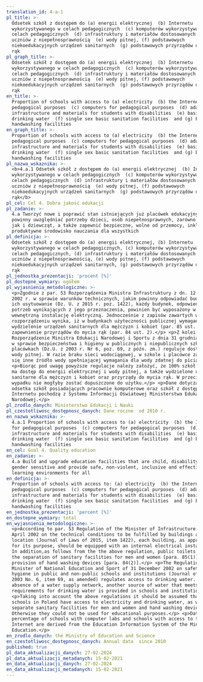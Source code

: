 ```yaml
---
translation_id: 4-a-1
pl_title: >-
  Odsetek szkół z dostępem do (a) energii elektrycznej  (b) Internetu
  wykorzystywanego w celach pedagogicznych  (c) komputerów wykorzystywanych w
  celach pedagogicznych  (d) infrastruktury i materiałów dostosowanych do
  uczniów z niepełnosprawnością  (e) wody pitnej, (f) podstawowych
  niekoedukacyjnych urządzeń sanitarnych  (g) podstawowych przyrządów do mycia
  rąk
pl_graph_title: >-
  Odsetek szkół z dostępem do (a) energii elektrycznej  (b) Internetu
  wykorzystywanego w celach pedagogicznych  (c) komputerów wykorzystywanych w
  celach pedagogicznych  (d) infrastruktury i materiałów dostosowanych do
  uczniów z niepełnosprawnością  (e) wody pitnej, (f) podstawowych
  niekoedukacyjnych urządzeń sanitarnych  (g) podstawowych przyrządów do mycia
  rąk
en_title: >-
  Proportion of schools with access to (a) electricity  (b) the Internet for
  pedagogical purposes  (c) computers for pedagogical purposes  (d) adapted
  infrastructure and materials for students with disabilities  (e) basic
  drinking water  (f) single sex basic sanitation facilities  and (g) basic
  handwashing facilities
en_graph_title: >-
  Proportion of schools with access to (a) electricity  (b) the Internet for
  pedagogical purposes  (c) computers for pedagogical purposes  (d) adapted
  infrastructure and materials for students with disabilities  (e) basic
  drinking water  (f) single sex basic sanitation facilities  and (g) basic
  handwashing facilities
pl_nazwa_wskaznika: >-
  <b>4.a.1 Odsetek szkół z dostępem do (a) energii elektrycznej  (b) Internetu
  wykorzystywanego w celach pedagogicznych  (c) komputerów wykorzystywanych w
  celach pedagogicznych  (d) infrastruktury i materiałów dostosowanych do
  uczniów z niepełnosprawnością  (e) wody pitnej, (f) podstawowych
  niekoedukacyjnych urządzeń sanitarnych  (g) podstawowych przyrządów do mycia
  rąk</b>
pl_cel: Cel 4. Dobra jakość edukacji
pl_zadanie: >-
  4.a Tworzyć nowe i poprawić stan istniejących już placówek edukacyjnych, które
  powinny uwzględniać potrzeby dzieci, osób niepełnosprawnych, zarówno chłopców
  jak i dziewcząt, a także zapewnić bezpieczne, wolne od przemocy, inkluzywne i
  produktywne środowisko nauczania dla wszystkich
pl_definicja: >-
  Odsetek szkół z dostępem do (a) energii elektrycznej, (b) Internetu
  wykorzystywanego w celach pedagogicznych, (c) komputerów wykorzystywanych w
  celach pedagogicznych, (d) infrastruktury i materiałów dostosowanych do
  uczniów z niepełnosprawnością, (e) wody pitnej, (f) podstawowych
  niekoedukacyjnych urządzeń sanitarnych, (g) podstawowych przyrządów do mycia
  rąk
pl_jednostka_prezentacji: 'procent [%]'
pl_dostepne_wymiary: ogółem
pl_wyjasnienia_metodologiczne: >-
  <p>Zgodnie z par. 53 Rozporządzenia Ministra Infrastruktury z dn. 12 kwietnia
  2002 r. w sprawie warunków technicznych, jakim powinny odpowiadać budynki i
  ich usytuowanie (Dz. U. z 2015 r. poz. 1422), każdy budynek, odpowiednio do
  potrzeb wynikających z jego przeznaczenia, powinien być wyposażony w
  wewnętrzną instalację elektryczną. Jednocześnie z zapisów zawartych w
  rozporządzeniu wynika, iż w budynkach użyteczności publicznej wymagane jest
  wydzielenie urządzeń sanitarnych dla mężczyzn i kobiet (par. 85 ust. 1) oraz
  zapewnienie przyrządów do mycia rąk (par. 84 ust. 2).</p> <p>Z kolei
  Rozporządzenie Ministra Edukacji Narodowej i Sportu z dnia 31 grudnia 2002 r.
  w sprawie bezpieczeństwa i higieny w publicznych i niepublicznych szkołach i
  placówkach (Dz.U. z 2003 r. Nr 6, poz. 69, z późn. zm.) reguluje dostęp do
  wody pitnej. W razie braku sieci wodociągowej, w szkole i placówce zapewnia
  się inne źródło wody spełniającej wymagania dla wody zdatnej do picia.</p>
  <p>Biorąc pod uwagę powyższe regulacje należy założyć, że 100% szkół w Polsce
  ma dostęp do energii elektrycznej i wody pitnej, a także wydzielone urządzenia
  sanitarne dla mężczyzn i kobiet oraz przyrządy do mycia rąk. W przeciwnym
  wypadku nie mogłyby zostać dopuszczone do użytku.</p> <p>Dane dotyczące
  odsetka szkół posiadających pracownie komputerowe oraz szkół z dostępem do
  Internetu pochodzą z Systemu Informacji Oświatowej Ministerstwa Edukacji
  Narodowej.</p>
pl_zrodlo_danych: Ministerstwo Edukacji i Nauki
pl_czestotliwosc_dostępnosc_danych: Dane roczne  od 2010 r.
en_nazwa_wskaznika: >-
  4.a.1 Proportion of schools with access to (a) electricity  (b) the Internet
  for pedagogical purposes  (c) computers for pedagogical purposes  (d) adapted
  infrastructure and materials for students with disabilities  (e) basic
  drinking water  (f) single sex basic sanitation facilities  and (g) basic
  handwashing facilities
en_cel: Goal 4. Quality education
en_zadanie: >-
  4.a Build and upgrade education facilities that are child, disability and
  gender sensitive and provide safe, non-violent, inclusive and effective
  learning environments for all
en_definicja: >-
  Proportion of schools with access to: (a) electricity  (b) the Internet for
  pedagogical purposes  (c) computers for pedagogical purposes  (d) adapted
  infrastructure and materials for students with disabilities  (e) basic
  drinking water  (f) single sex basic sanitation facilities  and (g) basic
  handwashing facilities
en_jednostka_prezentacji: 'percent [%]'
en_dostepne_wymiary: total
en_wyjasnienia_metodologiczne: >-
  <p>According to par. 53 Regulation of the Minister of Infrastructure of 12
  April 2002 on the technical conditions to be fulfilled by buildings and their
  location (Journal of Laws of 2015, item 1422), each building, as appropriate
  for its purpose, should be equipped with an internal electrical installation.
  In addition,as follows from the the above regulation, public toilets require
  the separation of sanitary facilities for men and women [para. 85(1)] and the
  provision of hand washing devices [para. 84(2)].</p> <p>The Regulation of the
  Minister of National Education and Sport of 31 December 2002 on safety and
  hygiene in public and non-public schools and institutions (Journal of Laws of
  2003 No. 6, item 69, as amended) regulates access to drinking water. In the
  absence of a water supply network, another source of water that meets the
  requirements for drinking water is provided in schools and institutions.</p>
  <p>Taking into account the above regulations it should be assumed that 100% of
  schools in Poland have access to electricity and drinking water, as well as
  separate sanitary facilities for men and women and hand washing devices.
  Otherwise they could not be used for educational purposes.</p> <p>Data on the
  percentage of schools with computer labs and schools with access to the
  Internet are derived from the Education Information System of the Ministry of
  Education.</p>
en_zrodlo_danych: the Ministry of Education and Science
en_czestotliwosc_dostępnosc_danych: Annual data  since 2010
published: true
pl_data_aktualizacji_danych: 27-02-2024
pl_data_aktualizacji_metadanych: 15-02-2021
en_data_aktualizacji_danych: 27-02-2024
en_data_aktualizacji_metadanych: 15-02-2021
---
```

